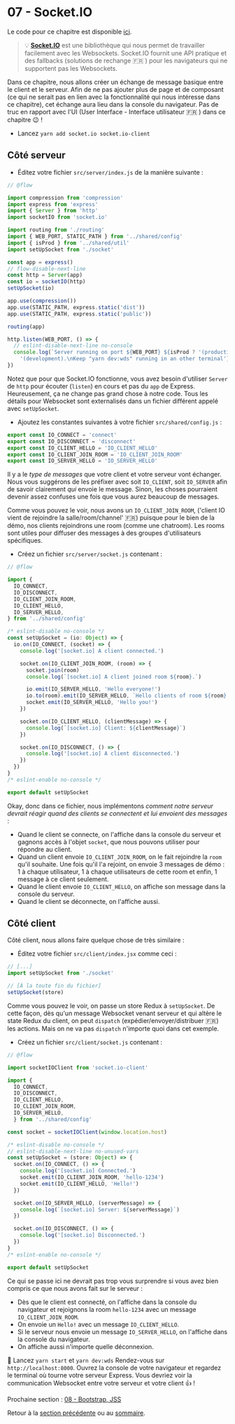 # 07 - Socket.IO

Le code pour ce chapitre est disponible [ici](https://github.com/verekia/js-stack-walkthrough/tree/master/07-socket-io).

> :bulb: **[Socket.IO](https://github.com/socketio/socket.io)** est une bibliothèque qui nous permet de travailler facilement avec les Websockets. Socket.IO fournit une API pratique et des fallbacks (solutions de rechange :fr: ) pour les navigateurs qui ne supportent pas les Websockets.

Dans ce chapitre, nous allons créer un échange de message basique entre le client et le serveur. Afin de ne pas ajouter plus de page et de composant (ce qui ne serait pas en lien avec la fonctionnalité qui nous intéresse dans ce chapitre), cet échange aura lieu dans la console du navigateur. Pas de truc en rapport avec l'UI (User Interface - Interface utilisateur :fr: ) dans ce chapitre :wink: !


- Lancez `yarn add socket.io socket.io-client`

## Côté serveur

- Éditez votre fichier `src/server/index.js` de la manière suivante :

```js
// @flow

import compression from 'compression'
import express from 'express'
import { Server } from 'http'
import socketIO from 'socket.io'

import routing from './routing'
import { WEB_PORT, STATIC_PATH } from '../shared/config'
import { isProd } from '../shared/util'
import setUpSocket from './socket'

const app = express()
// flow-disable-next-line
const http = Server(app)
const io = socketIO(http)
setUpSocket(io)

app.use(compression())
app.use(STATIC_PATH, express.static('dist'))
app.use(STATIC_PATH, express.static('public'))

routing(app)

http.listen(WEB_PORT, () => {
  // eslint-disable-next-line no-console
  console.log(`Server running on port ${WEB_PORT} ${isProd ? '(production)' :
    '(development).\nKeep "yarn dev:wds" running in an other terminal'}.`)
})
```

Notez que pour que Socket.IO fonctionne, vous avez besoin d'utiliser `Server` de `http` pour écouter (`listen`) en cours et pas du `app` de Express. Heureusement, ça ne change pas grand chose à notre code. Tous les détails pour Websocket sont externalisés dans un fichier différent appelé avec `setUpSocket`.

- Ajoutez les constantes suivantes à votre fichier `src/shared/config.js` :

```js
export const IO_CONNECT = 'connect'
export const IO_DISCONNECT = 'disconnect'
export const IO_CLIENT_HELLO = 'IO_CLIENT_HELLO'
export const IO_CLIENT_JOIN_ROOM = 'IO_CLIENT_JOIN_ROOM'
export const IO_SERVER_HELLO = 'IO_SERVER_HELLO'
```

Il y a le *type de messages* que votre client et votre serveur vont échanger. Nous vous suggérons de les préfixer avec soit `IO_CLIENT`, soit `IO_SERVER` afin de savoir clairement *qui* envoie le message. Sinon, les choses pourraient devenir assez confuses une fois que vous aurez beaucoup de messages.

Comme vous pouvez le voir, nous avons un `IO_CLIENT_JOIN_ROOM`, ('client IO vient de rejoindre la salle/room/channel' :fr:) puisque pour le bien de la démo, nos clients rejoindrons une room (comme une chatroom). Les rooms sont utiles pour diffuser des messages à des groupes d'utilisateurs spécifiques.

- Créez un fichier `src/server/socket.js` contenant :

```js
// @flow

import {
  IO_CONNECT,
  IO_DISCONNECT,
  IO_CLIENT_JOIN_ROOM,
  IO_CLIENT_HELLO,
  IO_SERVER_HELLO,
} from '../shared/config'

/* eslint-disable no-console */
const setUpSocket = (io: Object) => {
  io.on(IO_CONNECT, (socket) => {
    console.log('[socket.io] A client connected.')

    socket.on(IO_CLIENT_JOIN_ROOM, (room) => {
      socket.join(room)
      console.log(`[socket.io] A client joined room ${room}.`)

      io.emit(IO_SERVER_HELLO, 'Hello everyone!')
      io.to(room).emit(IO_SERVER_HELLO, `Hello clients of room ${room}!`)
      socket.emit(IO_SERVER_HELLO, 'Hello you!')
    })

    socket.on(IO_CLIENT_HELLO, (clientMessage) => {
      console.log(`[socket.io] Client: ${clientMessage}`)
    })

    socket.on(IO_DISCONNECT, () => {
      console.log('[socket.io] A client disconnected.')
    })
  })
}
/* eslint-enable no-console */

export default setUpSocket
```

Okay, donc dans ce fichier, nous implémentons *comment notre serveur devrait réagir quand des clients se connectent et lui envoient des messages* :

- Quand le client se connecte, on l'affiche dans la console du serveur et gagnons accès à l'objet  `socket`, que nous pouvons utiliser pour répondre au client.
- Quand un client envoie `IO_CLIENT_JOIN_ROOM`, on le fait rejoindre la `room` qu'il souhaite. Une fois qu'il l'a rejoint, on envoie 3 messages de démo : 1 à chaque utilisateur, 1 à chaque utilisateurs de cette room et enfin, 1 message à ce client seulement.
- Quand le client envoie `IO_CLIENT_HELLO`, on affiche son message dans la console du serveur.
- Quand le client se déconnecte, on l'affiche aussi.

## Côté client

Côté client, nous allons faire quelque chose de très similaire :

- Éditez votre fichier `src/client/index.jsx` comme ceci :

```js
// [...]
import setUpSocket from './socket'

// [À la toute fin du fichier]
setUpSocket(store)
```
Comme vous pouvez le voir, on passe un store Redux à `setUpSocket`. De cette façon, dès qu'un message Websocket venant serveur et qui altère le state Redux du client, on peut `dispatch` (expédier/envoyer/distribuer :fr:) les actions. Mais on ne va pas `dispatch` n'importe quoi dans cet exemple.

- Créez un fichier `src/client/socket.js` contenant :

```js
// @flow

import socketIOClient from 'socket.io-client'

import {
  IO_CONNECT,
  IO_DISCONNECT,
  IO_CLIENT_HELLO,
  IO_CLIENT_JOIN_ROOM,
  IO_SERVER_HELLO,
  } from '../shared/config'

const socket = socketIOClient(window.location.host)

/* eslint-disable no-console */
// eslint-disable-next-line no-unused-vars
const setUpSocket = (store: Object) => {
  socket.on(IO_CONNECT, () => {
    console.log('[socket.io] Connected.')
    socket.emit(IO_CLIENT_JOIN_ROOM, 'hello-1234')
    socket.emit(IO_CLIENT_HELLO, 'Hello!')
  })

  socket.on(IO_SERVER_HELLO, (serverMessage) => {
    console.log(`[socket.io] Server: ${serverMessage}`)
  })

  socket.on(IO_DISCONNECT, () => {
    console.log('[socket.io] Disconnected.')
  })
}
/* eslint-enable no-console */

export default setUpSocket
```
Ce qui se passe ici ne devrait pas trop vous surprendre si vous avez bien compris ce que nous avons fait sur le serveur :

- Dès que le client est connecté, on l'affiche dans la console du navigateur et rejoignons la room `hello-1234` avec un message `IO_CLIENT_JOIN_ROOM`.
- On envoie un `Hello!` avec un message `IO_CLIENT_HELLO`.
- Si le serveur nous envoie un message `IO_SERVER_HELLO`, on l'affiche dans la console du navigateur.
- On affiche aussi n'importe quelle déconnexion.

:checkered_flag: Lancez `yarn start` et `yarn dev:wds` Rendez-vous sur `http://localhost:8000`. Ouvrez la console de votre navigateur et regardez le terminal où tourne votre serveur Express. Vous devriez voir la communication Websocket entre votre serveur et votre client :+1: !

Prochaine section : [08 - Bootstrap, JSS](08-bootstrap-jss.md#readme)

Retour à la [section précédente](06-react-router-ssr-helmet.md#readme) ou au [sommaire](https://github.com/verekia/js-stack-from-scratch#table-of-contents).
